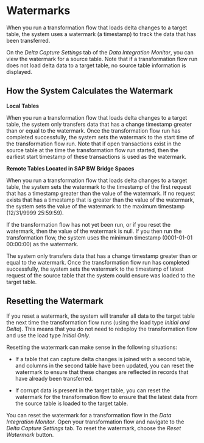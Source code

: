 <!-- loio890897f00a4944c7a6f90d3816a8d4c6 -->

# Watermarks

When you run a transformation flow that loads delta changes to a target table, the system uses a watermark \(a timestamp\) to track the data that has been transferred.

On the *Delta Capture Settings* tab of the *Data Integration Monitor*, you can view the watermark for a source table. Note that if a transformation flow run does not load delta data to a target table, no source table information is displayed.



<a name="loio890897f00a4944c7a6f90d3816a8d4c6__section_jgb_dky_pzb"/>

## How the System Calculates the Watermark

**Local Tables**

When you run a transformation flow that loads delta changes to a target table, the system only transfers data that has a change timestamp greater than or equal to the watermark. Once the transformation flow run has completed successfully, the system sets the watermark to the start time of the transformation flow run. Note that if open transactions exist in the source table at the time the transformation flow run started, then the earliest start timestamp of these transactions is used as the watermark.

**Remote Tables Located in SAP BW Bridge Spaces** 

When you run a transformation flow that loads delta changes to a target table, the system sets the watermark to the timestamp of the first request that has a timestamp greater than the value of the watermark. If no request exists that has a timestamp that is greater than the value of the watermark, the system sets the value of the watermark to the maximum timestamp \(12/31/9999 25:59:59\).

If the transformation flow has not yet been run, or if you reset the watermark, then the value of the watermark is null. If you then run the transformation flow, the system uses the minimum timestamp \(0001-01-01 00:00:00\) as the watermark.

The system only transfers data that has a change timestamp greater than or equal to the watermark. Once the transformation flow run has completed successfully, the system sets the watermark to the timestamp of latest request of the source table that the system could ensure was loaded to the target table.



<a name="loio890897f00a4944c7a6f90d3816a8d4c6__section_jqd_2ky_pzb"/>

## Resetting the Watermark

If you reset a watermark, the system will transfer all data to the target table the next time the transformation flow runs \(using the load type *Initial and Delta*\). This means that you do not need to redeploy the transformation flow and use the load type *Initial Only*.

Resetting the watermark can make sense in the following situations:

-   If a table that can capture delta changes is joined with a second table, and columns in the second table have been updated, you can reset the watermark to ensure that these changes are reflected in records that have already been transferred.

-   If corrupt data is present in the target table, you can reset the watermark for the transformation flow to ensure that the latest data from the source table is loaded to the target table.


You can reset the watermark for a transformation flow in the *Data Integration Monitor*. Open your transformation flow and navigate to the *Delta Capture Settings* tab. To reset the watermark, choose the *Reset Watermark* button.

